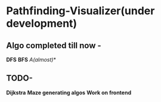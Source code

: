 # Pathfinding-Visualizer(under development)
## Algo completed till now -
 **DFS**
 **BFS**
 **A*(almost)**
## TODO-
 **Dijkstra**
 **Maze generating algos**
 **Work on frontend**
